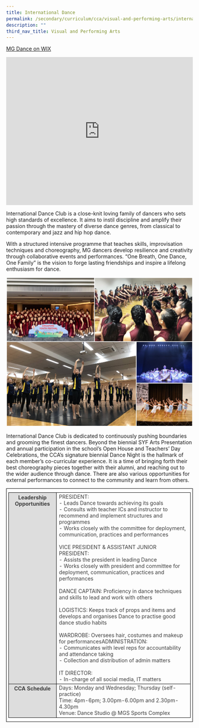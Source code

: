 ```yaml
---
title: International Dance
permalink: /secondary/curriculum/cca/visual-and-performing-arts/international-dance/
description: ""
third_nav_title: Visual and Performing Arts
---
```

[MG Dance on WIX](https://mgdancee.wixsite.com/mgdancee)

<div style="width:100%; height:400px">
  <iframe class="ive_eobj_center" allowfullscreen="" frameborder="0" src="https://www.youtube.com/embed/CX6ekf-WXNo" height="100%" width="100%">
  </iframe>
</div>

International Dance Club is a close-knit loving family of dancers who sets high standards of excellence. It aims to instil discipline and amplify their passion through the mastery of diverse dance genres, from classical to contemporary and jazz and hip hop dance.

With a structured intensive programme that teaches skills, improvisation techniques and choreography, MG dancers develop resilience and creativity through collaborative events and performances. “One Breath, One Dance, One Family” is the vision to forge lasting friendships and inspire a lifelong enthusiasm for dance.

![](/images/Sec_cca/international-dance-club.jpg)

International Dance Club is dedicated to continuously pushing boundaries and grooming the finest dancers. Beyond the biennial SYF Arts Presentation and annual participation in the school’s Open House and Teachers’ Day Celebrations, the CCA’s signature biennial Dance Night is the hallmark of each member’s co-curricular experience. It is a time of bringing forth their best choreography pieces together with their alumni, and reaching out to the wider audience through dance. There are also various opportunities for external performances to connect to the community and learn from others.

<style type="text/css">
.tg {
    border-color: black;
    border-style: solid;
    border-width: 1px;
    color: #3D3D3D;
    padding: 10px 5px;
}
.tg td {
    overflow: hidden;
    word-break: normal;
}
.tg th {
    background-color: #DDD;
    border-color: black;
    border-style: solid;
    border-width: 1px;
    color: #3D3D3D;
    font-weight: bold;
}
.tg .tr-norm {
    border-color: black;
    border-style: solid;
    border-width: 1px;
    vertical-align: top;
}
.tg .tr-header {
    border-color: black;
    border-style: solid;
    border-width: 1px;
    color: #3D3D3D;
    font-weight: bold;
    vertical-align: top
}
</style>

<table class="tg">
  <thead>
    <tr>
      <th class="tr-header">Leadership Opportunities</th>
      <td class="tr-norm">PRESIDENT:<br>
        - Leads Dance towards achieving its goals<br>
        - Consults with teacher ICs and instructor to recommend and implement structures and programmes<br>
        - Works closely with the committee for deployment, communication, practices and performances<br>
        <br>
        VICE PRESIDENT &amp; ASSISTANT JUNIOR PRESIDENT:<br>
        - Assists the president in leading Dance<br>
        - Works closely with president and committee for deployment, communication, practices and performances<br>
        <br>
        DANCE CAPTAIN: Proficiency in dance techniques and skills to lead and work with others<br>
        <br>
        LOGISTICS: Keeps track of props and items and develops and organises Dance to practise good dance studio habits<br>
        <br>
        WARDROBE: Oversees hair, costumes and makeup for performancesADMINISTRATION:<br>
        - Communicates with level reps for accountability and attendance taking<br>
        - Collection and distribution of admin matters<br>
        <br>
        IT DIRECTOR:<br>
      - In-charge of all social media, IT matters</td>
    </tr>
  </thead>
  <tbody>
    <tr>
      <th class="tr-header">CCA Schedule</th>
      <td class="tr-norm">Days: Monday and Wednesday; Thursday (self-practice)<br>
        Time: 4pm-6pm; 3.00pm-6.00pm and 2.30pm-4.30pm<br>
      Venue: Dance Studio @ MGS Sports Complex</td>
    </tr>
  </tbody>
</table>